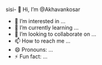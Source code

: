 sisi- 👋 Hi, I’m @Akhavankosar
- 👀 I’m interested in ...
- 🌱 I’m currently learning ...
- 💞️ I’m looking to collaborate on ...
- 📫 How to reach me ...
- 😄 Pronouns: ...
- ⚡ Fun fact: ...

<!---
Akhavankosar/Akhavankosar is a ✨ special ✨ repository because its `README.md` (this file) appears on your GitHub profile.
You can click the Preview link to take a look at your changes.
--->
